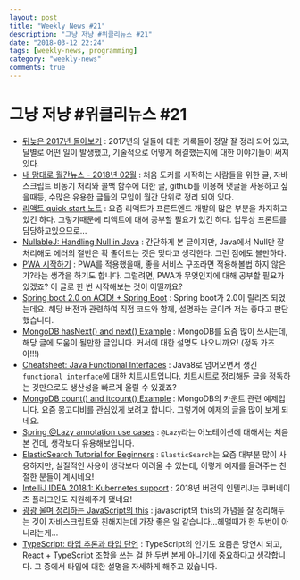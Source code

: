 ```yaml
---
layout: post
title: "Weekly News #21"
description: "그냥 저냥 #위클리뉴스 #21"
date: "2018-03-12 22:24"
tags: [weekly-news, programming]
category: "weekly-news"
comments: true
---
```




# 그냥 저냥 #위클리뉴스 #21

* [뒤늦은 2017년 돌아보기](https://mooyoul.github.io/2018/02/10/a-lookback-at-2017/) : 2017년의 일들에 대한 기록들이 정말 잘 정리 되어 있고, 달별로 어떤 일이 발생했고, 기술적으로 어떻게 해결했는지에 대한 이야기들이 써져있다. 
* [내 맘대로 월간뉴스 - 2018년 02월](https://www.sangkon.com/2018/03/02/sigamdream_monthly_2018_02/) : 처음 도커를 시작하는 사람들을 위한 글, 자바스크립트 비동기 처리와 콜백 함수에 대한 글, github를 이용해 댓글을 사용하고 싶을때등, 수많은 유용한 글들의 모임이 월간 단위로 정리 되어 있다. 
* [리액트 quick start 노트](https://www.haruair.com/blog/4303) : 요즘 리액트가 프론트엔드 개발의 많은 부분을 차지하고 있긴 하다. 그렇기때문에 리액트에 대해 공부할 필요가 있긴 하다. 업무상 프론트를 담당하고있으므로...
* [NullableJ: Handling Null in Java](https://dzone.com/articles/nullablej-handling-null-in-java) : 간단하게 본 글이지만, Java에서 Null만 잘 처리해도 에러의 절반은 확 줄어드는 것은 맞다고 생각한다. 그런 점에도 볼만하다. 
* [PWA 시작하기](https://www.zerocho.com/category/HTML/post/5a9a638033c01a001bfa6912) : PWA를 적용했을때, 좋을 서비스 구조라면 적용해볼법 하지 않은가?라는 생각을 하기도 합니다. 그럴려면, PWA가 무엇인지에 대해 공부할 필요가 있겠죠? 이 글로 한 번 시작해보는 것이 어떨까요? 
* [Spring boot 2.0 on ACID! + Spring Boot](https://www.zerocho.com/category/HTML/post/5a9a638033c01a001bfa6912) : Spring boot가 2.0이 릴리즈 되었는데요. 해당 버전과 관련하여 직접 코드와 함께, 설명하는 글이라 저는 좋다고 판단했습니다.  
* [MongoDB hasNext() and next() Example](https://examples.javacodegeeks.com/software-development/mongodb/mongodb-hasnext-and-next-example/) : MongoDB를 요즘 많이 쓰시는데, 해당 글에 도움이 될만한 글입니다. 커서에 대한 설명도 나오니까요! (정독 가즈아!!!)
* [Cheatsheet: Java Functional Interfaces](https://dzone.com/articles/cheatsheet-java-functional-interfaces) : Java8로 넘어오면서 생긴 `functional interface`에 대한 치트시트입니다. 치트시트로 정리해둔 글을 정독하는 것만으로도 생산성을 빠르게 올릴 수 있겠죠? 
* [MongoDB count() and itcount() Example](https://examples.javacodegeeks.com/software-development/mongodb/mongodb-count-itcount-example/) : MongoDB의 카운트 관련 예제입니다. 요즘 몽고디비를 관심있게 보려고 합니다. 그렇기에 예제의 글을 많이 보게 되네요. 
* [Spring @Lazy annotation use cases](https://www.javacodegeeks.com/2018/03/spring-lazy-annotation-use-cases.html) : `@Lazy`라는 어노테이션에 대해서는 처음 본 건데, 생각보다 유용해보입니다. 
* [ElasticSearch Tutorial for Beginners](https://www.javacodegeeks.com/2018/03/elasticsearch-tutorial-beginners.html) : `ElasticSearch`는 요즘 대부분 많이 사용하지만, 실질적인 사용이 생각보다 어려울 수 있는데, 이렇게 예제를 올려주는 친절한 분들이 계시네요!
* [IntelliJ IDEA 2018.1: Kubernetes support](https://blog.jetbrains.com/idea/2018/03/intellij-idea-2018-1-kubernetes-support/) : 2018년 버전의 인텔리J는 쿠버네이츠 플러그인도 지원해주게 됐네요! 
* [광광 울며 정리하는 JavaScript의 this](https://milooy.wordpress.com/2018/01/12/%EA%B4%91%EA%B4%91-%EC%9A%B8%EB%A9%B0-%EC%A0%95%EB%A6%AC%ED%95%98%EB%8A%94-javascript%EC%9D%98-this/) : javascript의 this의 개념을 잘 정리해두는 것이 자바스크립트와 친해지는데 가장 좋은 일 같습니다...헤맬때가 한 두번이 아니라는게...
* [TypeScript: 타입 추론과 타입 단언](https://hyunseob.github.io/2017/12/12/typescript-type-inteference-and-type-assertion/) : TypeScript의 인기도 요즘은 당연시 되고, React + TypeScript 조합을 쓰는 걸 한 두번 본게 아니기에 중요하다고 생각합니다. 그 중에서 타입에 대한 설명을 자세하게 해주고 있습니다. 

